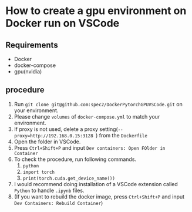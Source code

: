 # How to create a gpu environment on Docker run on VSCode
## Requirements
- Docker
- docker-compose
- gpu(nvidia)
## procedure
1. Run `git clone git@github.com:spec2/DockerPytorchGPUVSCode.git` on your environment.
2. Please change `volumes` of `docker-compose.yml` to match your environment.
3. If proxy is not used, delete a proxy setting(`--proxy=http://192.168.0.15:3128 `) from the `Dockerfile`
4. Open the folder in VSCode.
5. Press `Ctrl+Shift+P` and input `Dev containers: Open FOlder in Container`
6. To check the procedure, run following commands.
   1. `python`
   2. `import torch`
   3. `print(torch.cuda.get_device_name())`
7. I would recommend doing installation of a VSCode extension called `Python` to handle `.ipynb` files.
8. (If you want to rebuild the docker image, press `Ctrl+Shift+P` and input `Dev Containers: Rebuild Container`)
